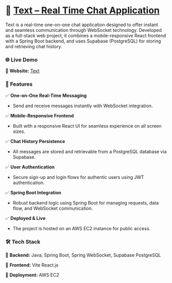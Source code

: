 # 💬 [Text – Real Time Chat Application](texts.sbs) 

Text is a real-time one-on-one chat application designed to offer instant and seamless communication through WebSocket technology. Developed as a full-stack web project, it combines a mobile-responsive React frontend with a Spring Boot backend, and uses Supabase (PostgreSQL) for storing and retrieving chat history.

### 🌐 Live Demo

🔗 **Website:** [Text](texts.sbs)

### 🚀 **Features**
✅ **One-on-One Real-Time Messaging**
- Send and receive messages instantly with WebSocket integration.

✅ **Mobile-Responsive Frontend**
- Built with a responsive React UI for seamless experience on all screen sizes.

✅ **Chat History Persistence**
- All messages are stored and retrievable from a PostgreSQL database via Supabase.

✅ **User Authentication**
- Secure sign-up and login flows for authentic users using JWT authentication.

✅ **Spring Boot Integration**
- Robust backend logic using Spring Boot for managing requests, data flow, and WebSocket communication.

✅ **Deployed & Live**
- The project is hosted on an AWS EC2 instance for public access.

### 🛠️ **Tech Stack**
🔹 **Backend:**
Java, Spring Boot, Spring WebSocket, Supabase PostgreSQL

🔹 **Frontend:**
Vite React.js

🔹 **Deployment:**
AWS EC2
